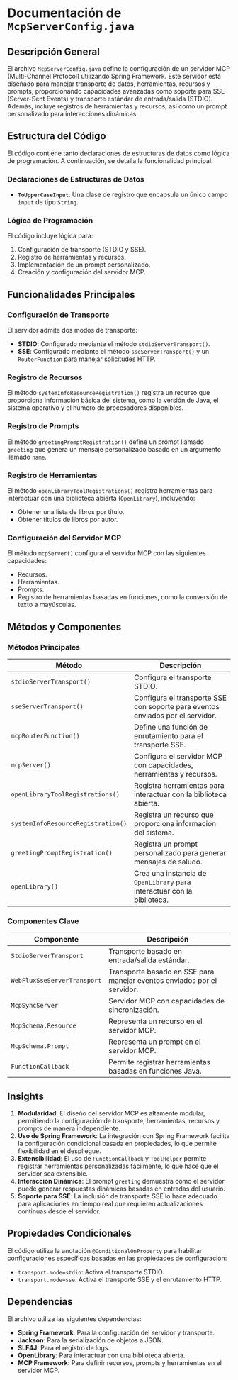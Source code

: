 # Documentación de `McpServerConfig.java`

## Descripción General
El archivo `McpServerConfig.java` define la configuración de un servidor MCP (Multi-Channel Protocol) utilizando Spring Framework. Este servidor está diseñado para manejar transporte de datos, herramientas, recursos y prompts, proporcionando capacidades avanzadas como soporte para SSE (Server-Sent Events) y transporte estándar de entrada/salida (STDIO). Además, incluye registros de herramientas y recursos, así como un prompt personalizado para interacciones dinámicas.

## Estructura del Código
El código contiene tanto declaraciones de estructuras de datos como lógica de programación. A continuación, se detalla la funcionalidad principal:

### Declaraciones de Estructuras de Datos
- **`ToUpperCaseInput`**: Una clase de registro que encapsula un único campo `input` de tipo `String`.

### Lógica de Programación
El código incluye lógica para:
1. Configuración de transporte (STDIO y SSE).
2. Registro de herramientas y recursos.
3. Implementación de un prompt personalizado.
4. Creación y configuración del servidor MCP.

## Funcionalidades Principales

### Configuración de Transporte
El servidor admite dos modos de transporte:
- **STDIO**: Configurado mediante el método `stdioServerTransport()`.
- **SSE**: Configurado mediante el método `sseServerTransport()` y un `RouterFunction` para manejar solicitudes HTTP.

### Registro de Recursos
El método `systemInfoResourceRegistration()` registra un recurso que proporciona información básica del sistema, como la versión de Java, el sistema operativo y el número de procesadores disponibles.

### Registro de Prompts
El método `greetingPromptRegistration()` define un prompt llamado `greeting` que genera un mensaje personalizado basado en un argumento llamado `name`.

### Registro de Herramientas
El método `openLibraryToolRegistrations()` registra herramientas para interactuar con una biblioteca abierta (`OpenLibrary`), incluyendo:
- Obtener una lista de libros por título.
- Obtener títulos de libros por autor.

### Configuración del Servidor MCP
El método `mcpServer()` configura el servidor MCP con las siguientes capacidades:
- Recursos.
- Herramientas.
- Prompts.
- Registro de herramientas basadas en funciones, como la conversión de texto a mayúsculas.

## Métodos y Componentes

### Métodos Principales
| Método                          | Descripción                                                                 |
|---------------------------------|-----------------------------------------------------------------------------|
| `stdioServerTransport()`        | Configura el transporte STDIO.                                              |
| `sseServerTransport()`          | Configura el transporte SSE con soporte para eventos enviados por el servidor. |
| `mcpRouterFunction()`           | Define una función de enrutamiento para el transporte SSE.                  |
| `mcpServer()`                   | Configura el servidor MCP con capacidades, herramientas y recursos.         |
| `openLibraryToolRegistrations()`| Registra herramientas para interactuar con la biblioteca abierta.           |
| `systemInfoResourceRegistration()` | Registra un recurso que proporciona información del sistema.              |
| `greetingPromptRegistration()`  | Registra un prompt personalizado para generar mensajes de saludo.           |
| `openLibrary()`                 | Crea una instancia de `OpenLibrary` para interactuar con la biblioteca.     |

### Componentes Clave
| Componente                      | Descripción                                                                 |
|---------------------------------|-----------------------------------------------------------------------------|
| `StdioServerTransport`          | Transporte basado en entrada/salida estándar.                               |
| `WebFluxSseServerTransport`     | Transporte basado en SSE para manejar eventos enviados por el servidor.     |
| `McpSyncServer`                 | Servidor MCP con capacidades de sincronización.                             |
| `McpSchema.Resource`            | Representa un recurso en el servidor MCP.                                   |
| `McpSchema.Prompt`              | Representa un prompt en el servidor MCP.                                    |
| `FunctionCallback`              | Permite registrar herramientas basadas en funciones Java.                   |

## Insights
1. **Modularidad**: El diseño del servidor MCP es altamente modular, permitiendo la configuración de transporte, herramientas, recursos y prompts de manera independiente.
2. **Uso de Spring Framework**: La integración con Spring Framework facilita la configuración condicional basada en propiedades, lo que permite flexibilidad en el despliegue.
3. **Extensibilidad**: El uso de `FunctionCallback` y `ToolHelper` permite registrar herramientas personalizadas fácilmente, lo que hace que el servidor sea extensible.
4. **Interacción Dinámica**: El prompt `greeting` demuestra cómo el servidor puede generar respuestas dinámicas basadas en entradas del usuario.
5. **Soporte para SSE**: La inclusión de transporte SSE lo hace adecuado para aplicaciones en tiempo real que requieren actualizaciones continuas desde el servidor.

## Propiedades Condicionales
El código utiliza la anotación `@ConditionalOnProperty` para habilitar configuraciones específicas basadas en las propiedades de configuración:
- `transport.mode=stdio`: Activa el transporte STDIO.
- `transport.mode=sse`: Activa el transporte SSE y el enrutamiento HTTP.

## Dependencias
El archivo utiliza las siguientes dependencias:
- **Spring Framework**: Para la configuración del servidor y transporte.
- **Jackson**: Para la serialización de objetos a JSON.
- **SLF4J**: Para el registro de logs.
- **OpenLibrary**: Para interactuar con una biblioteca abierta.
- **MCP Framework**: Para definir recursos, prompts y herramientas en el servidor MCP.
